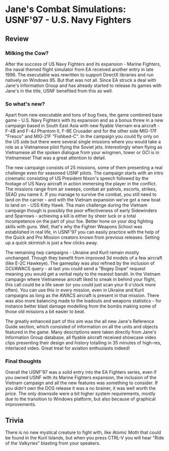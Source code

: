 # Jane's Combat Simulations: USNF'97 - U.S. Navy Fighters
## Review
### Milking the Cow?

After the success of US Navy Fighters and its expansion - Marine Fighters, the naval themed flight simulator from EA received another entry in late 1996. The executable was rewritten to support DirectX libraries and run natively on Windows 95. But that was not all. Since EA struck a deal with Jane's Information Group and has already started to release its games with Jane's in the title, USNF benefited from this as well.

### So what's new?

Apart from new executable and tons of bug fixes, the game combined base game - U.S. Navy Fighters with its expansion and as a bonus threw in a new campaign based in South East Asia with new flyable Viernam era aircraft - F-4B and F-4J Phantom II, F-8E Crusader and for the other side MIG-17F "Fresco" and MIG-21F "Fishbed-C". In the campaign you could fly only on the US side but there were several single missions where you would take a role as a Vietnamese pilot flying the Soviet jets. Interestingly when flying as Vietnamese all the spoken dialogue from your wingmen, tower or GCI is in Vietnamese! That was a great attention to detail.

The new campaign consists of 25 missions, some of them presenting a real challenge even for seasoned USNF pilots. The campaign starts with an intro cinematic consisting of US President Nixon's speech followed by the footage of US Navy aircraft in action immersing the player in the conflict. The missions range from air sweeps, combat air patrols, escorts, strikes, SEAD you name it. If you manage to survive the combat, you still need to land on the carrier - and with the Vietnam expansion we've got a new boat to land on - USS Kitty Hawk. Tha main challenge during the Vietnam campaign though is possibly the poor effectiveness of early Sidewinders and Sparrows - achieving a kill is either by sheer luck or a total incompetence on the part of your foe. Better hone on your dog fighting skills with guns. Well, that's why the Fighter Weapons School was established in real life, in USNF'97 you can easily practice with the help of the Quick and Pro Mission creators known from previous releases. Setting up a quick skirmish is just a few clicks away.

The remaining twp campaigns - Ukraine and Kuril remain mostly unchanged. Though they benefit from improved 3d models of a few aircraft (like E-2C Hawkeye). The gameplay was also refined by the inclusion of GCI/AWACS query - at last you could send a "Bogey Dope" request meaning you would get a verbal reply to the nearest bandit. In the Vietnam campaign where Vietnamese aircraft liked to sneak in behind your flight, this call could be a life saver (or you could just scan your 6 o'clock more often). You can use this in every mission, even in Ukraine and Kuril campaigns as long as the AWACS aircraft is present in that mission. There was also more balancing made to the loadouts and weapons statistics - for instance better blast damage modelling from the bombs making some of those old missions a bit easier to beat.

The greatly enhanced part of this sim was the all new Jane's Reference Guide section, which consisted of information on all the units and objects featured in the game. Many descriptions were taken directly from Jane's Information Group database, all flyable aircraft received showcase video clips presenting their design and history totalling in 35 minutes of high-res, interlaced video. Great treat for aviation enthusiasts indeed!

### Final thoughts
Overall the USNF'97 was a solid entry into the EA Fighters series, even if you owned USNF with its Marine Fighters expansion, the inclusion of the Vietnam campaign and all the new features was something to consider. If you didn't own the DOS release it was a no brainer, it was well worth the price. The only downside were a bit higher system requirements, mostly due to the transition to Windows platform, but also because of graphical improvements.

## Trivia
There is no new mystical creature to fight with, like Atomic Moth that could be found in the Kuril Islands, but when you press CTRL-V you will hear "Ride of the Valkyries" blasting from your speakers.

